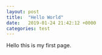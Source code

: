 ```yaml
---
layout: post
title:  "Hello World"
date:   2019-01-24 21:42:12 +0000
categories: test
---
```

Hello this is my first page. 

